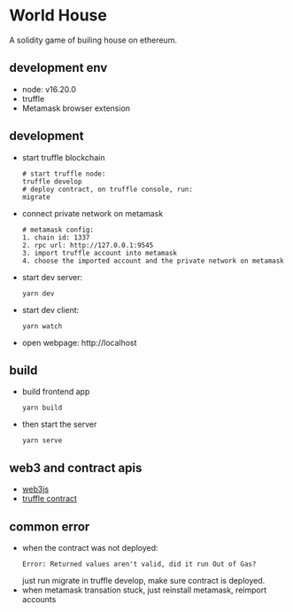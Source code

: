 # World House
A solidity game of builing house on ethereum.

## development env
* node: v16.20.0
* truffle
* Metamask browser extension

## development
* start truffle blockchain
  ```
  # start truffle node:
  truffle develop
  # deploy contract, on truffle console, run:
  migrate
  ```
* connect private network on metamask
  ```
  # metamask config:
  1. chain id: 1337
  2. rpc url: http://127.0.0.1:9545
  3. import truffle account into metamask
  4. choose the imported account and the private network on metamask
  ```
* start dev server:
  ```
  yarn dev
  ```
* start dev client:
  ```
  yarn watch
  ```
* open webpage: http://localhost

## build 
* build frontend app
  ```
  yarn build
  ```
* then start the server
  ```
  yarn serve
  ```

## web3 and contract apis
* [web3js](https://web3js.readthedocs.io/en/v1.4.0/web3-eth.html)
* [truffle contract](https://github.com/trufflesuite/truffle/tree/master/packages/contract)

## common error
* when the contract was not deployed:
  ```
  Error: Returned values aren't valid, did it run Out of Gas?
  ```
  just run migrate in truffle develop, make sure contract is deployed.
* when metamask transation stuck, just reinstall metamask, reimport accounts